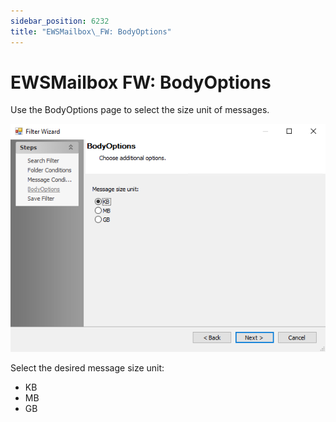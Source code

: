 ```yaml
---
sidebar_position: 6232
title: "EWSMailbox\_FW: BodyOptions"
---
```


# EWSMailbox FW: BodyOptions

Use the BodyOptions page to select the size unit of messages.

![Filter Wizard BodyOptions page](../../../../../../../../static/images/AccessAnalyzer_12.0/Content/Resources/Images/EnterpriseAuditor/Admin/DataCollector/EWSFilterWizard/BodyOptions.png "Filter Wizard BodyOptions page")

Select the desired message size unit:

* KB
* MB
* GB